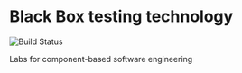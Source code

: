 # Black Box testing technology

![Build Status](https://app.travis-ci.com/ddynikov/Tests.svg?branch=main)

Labs for component-based software engineering
